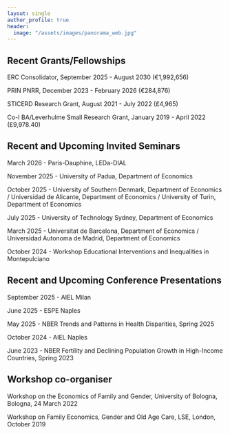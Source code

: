 ```yaml
---
layout: single
author_profile: true
header:
  image: "/assets/images/panorama_web.jpg"
---
```


## Recent Grants/Fellowships

ERC Consolidator, September 2025 - August 2030 (€1,992,656)

PRIN PNRR, December 2023 - February 2026 (€284,876)

STICERD Research Grant, August 2021 - July 2022 (£4,965)

Co-I BA/Leverhulme Small Research Grant, January 2019 - April 2022 (£9,978.40)

## Recent and Upcoming Invited Seminars
March 2026 - Paris-Dauphine, LEDa-DIAL

November 2025 - University of Padua, Department of Economics

October 2025 - University of Southern Denmark, Department of Economics / Universidad de Alicante, Department of Economics / University of Turin, Department of Economics

July 2025 - University of Technology Sydney, Department of Economics

March 2025 - Universitat de Barcelona, Department of Economics / Universidad Autonoma de Madrid, Department of Economics

October 2024 - Workshop Educational Interventions and Inequalities in Montepulciano

## Recent and Upcoming Conference Presentations
September 2025 - AIEL Milan

June 2025 - ESPE Naples

May 2025 - NBER Trends and Patterns in Health Disparities, Spring 2025

October 2024 - AIEL Naples

June 2023 - NBER Fertility and Declining Population Growth in High-Income Countries, Spring 2023

## Workshop co-organiser

Workshop on the Economics of Family and Gender, University of Bologna, Bologna, 24 March 2022

Workshop on Family Economics, Gender and Old Age Care, LSE, London, October 2019

